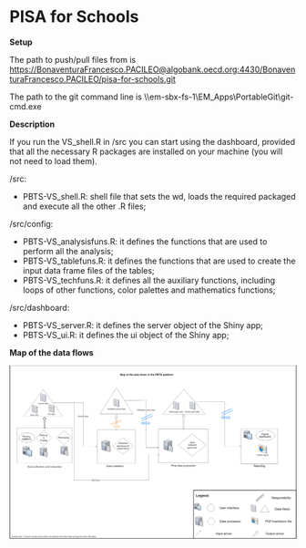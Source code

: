 # PISA for Schools

**Setup**

The path to push/pull files from is 
https://BonaventuraFrancesco.PACILEO@algobank.oecd.org:4430/BonaventuraFrancesco.PACILEO/pisa-for-schools.git

The path to the git command line is 
\\\em-sbx-fs-1\EM_Apps\PortableGit\git-cmd.exe


**Description**

If you run the VS_shell.R in /src you can start using the dashboard, provided that all the necessary R packages are installed on your machine (you will not need to load them). 

/src:
*  PBTS-VS_shell.R: shell file that sets the wd, loads the required packaged and execute all the other .R files;

/src/config:
*  PBTS-VS_analysisfuns.R: it defines the functions that are used to perform all the analysis;
*  PBTS-VS_tablefuns.R: it defines the functions that are used to create the input data frame files of the tables;
*  PBTS-VS_techfuns.R: it defines all the auxiliary functions, including loops of other functions, color palettes and mathematics functions;

/src/dashboard:
*  PBTS-VS_server.R: it defines the server object of the Shiny app;
*  PBTS-VS_ui.R: it defines the ui object of the Shiny app;
  

**Map of the data flows**

![](./images/infoarch2.png)
